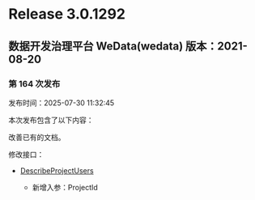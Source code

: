 # Release 3.0.1292

## 数据开发治理平台 WeData(wedata) 版本：2021-08-20

### 第 164 次发布

发布时间：2025-07-30 11:32:45

本次发布包含了以下内容：

改善已有的文档。

修改接口：

* [DescribeProjectUsers](https://cloud.tencent.com/document/api/1267/111852)

	* 新增入参：ProjectId




